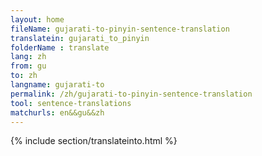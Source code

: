```yaml
---
layout: home
fileName: gujarati-to-pinyin-sentence-translation
translatein: gujarati_to_pinyin
folderName : translate
lang: zh
from: gu
to: zh
langname: gujarati-to
permalink: /zh/gujarati-to-pinyin-sentence-translation
tool: sentence-translations
matchurls: en&&gu&&zh
---
```

{% include section/translateinto.html %}
